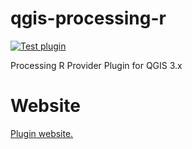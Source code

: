 # qgis-processing-r

[![Test plugin](https://github.com/north-road/qgis-processing-r/actions/workflows/test_plugin.yaml/badge.svg)](https://github.com/north-road/qgis-processing-r/actions/workflows/test_plugin.yaml)

Processing R Provider Plugin for QGIS 3.x

# Website

[Plugin website.](https://north-road.github.io/qgis-processing-r/)
